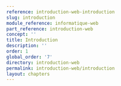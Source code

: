 ```yaml
---
reference: introduction-web-introduction
slug: introduction
module_reference: informatique-web
part_reference: introduction-web
concept: ''
title: Introduction
description: ''
order: 1
global_order: '7'
directory: introduction-web
permalink: introduction-web/introduction
layout: chapters
---
```

